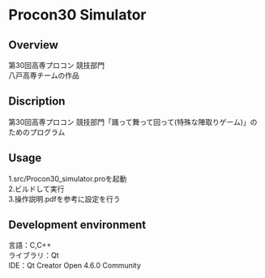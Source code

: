 # Procon30 Simulator
 
## Overview
第30回高専プロコン 競技部門 <br>
八戸高専チームの作品 <br>

## Discription
第30回高専プロコン 競技部門「踊って舞って回って(特殊な陣取りゲーム)」のためのプログラム <br>

## Usage
1.src/Procon30_simulator.proを起動 <br>
2.ビルドして実行 <br>
3.操作説明.pdfを参考に設定を行う

## Development environment
言語：C,C++ <br>
ライブラリ：Qt <br>
IDE：Qt Creator Open 4.6.0 Community <br>
